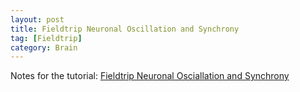 ```yaml
---
layout: post
title: Fieldtrip Neuronal Oscillation and Synchrony
tag: [Fieldtrip]
category: Brain
---
```


Notes for the tutorial: [Fieldtrip Neuronal Osciallation and Synchrony](https://www.youtube.com/watch?v=dHTuzMsjVJA&list=PLbVcEw60xnKNSXSKMAoBpTJ9BFFnxw21p&index=2)



<!--stackedit_data:
eyJoaXN0b3J5IjpbLTYyOTk2OTA1MSwtMjAwMDUzNDc5M119
-->